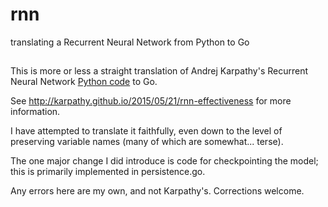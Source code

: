 # rnn
translating a Recurrent Neural Network from Python to Go


##
This is more or less a straight translation of Andrej Karpathy's Recurrent Neural Network
[Python code](https://gist.github.com/karpathy/d4dee566867f8291f086) to Go.

See http://karpathy.github.io/2015/05/21/rnn-effectiveness for more information.

I have attempted to translate it faithfully, even down to the level of preserving variable names
(many of which are somewhat... terse).

The one major change I did introduce is code for checkpointing the model; this is primarily implemented in
persistence.go.

Any errors here are my own, and not Karpathy's. Corrections welcome.
